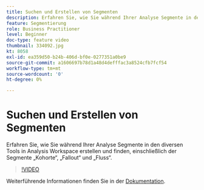```yaml
---
title: Suchen und Erstellen von Segmenten
description: Erfahren Sie, wie Sie während Ihrer Analyse Segmente in den diversen Tools in Analysis Workspace erstellen und finden, einschließlich der Segmente „Kohorte“, „Fallout“ und „Fluss“.
feature: Segmentierung
role: Business Practitioner
level: Beginner
doc-type: feature video
thumbnail: 334092.jpg
kt: 8058
exl-id: ea359d50-b24b-406d-bf0e-0277351a0be9
source-git-commit: a1606697b78d1a48d4defffac3a8524cfb7fcf54
workflow-type: tm+mt
source-wordcount: '0'
ht-degree: 0%

---
```


# Suchen und Erstellen von Segmenten

Erfahren Sie, wie Sie während Ihrer Analyse Segmente in den diversen Tools in Analysis Workspace erstellen und finden, einschließlich der Segmente „Kohorte“, „Fallout“ und „Fluss“.

>[!VIDEO](https://video.tv.adobe.com/v/334092/?quality=12&learn=on)

Weiterführende Informationen finden Sie in der [Dokumentation](https://experienceleague.adobe.com/docs/analytics/components/segmentation/segmentation-workflow/seg-workflow.html?lang=en).
